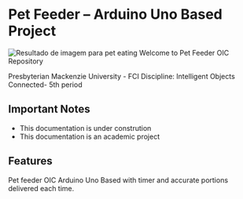 # Pet Feeder – Arduino Uno Based Project

![Resultado de imagem para pet eating](https://pv-web-01t.s3.amazonaws.com/wordpress/wp-content/uploads/2013/12/Pets-that-Dont-Chew-Their-Food.jpg)
Welcome to Pet Feeder OIC Repository 

Presbyterian Mackenzie University - FCI
Discipline: Intelligent Objects Connected- 5th period

## Important Notes

-   This documentation is under constrution
- This documentation is an academic project

## Features

 Pet feeder OIC Arduino Uno Based with timer and accurate portions delivered each time.
 
 

